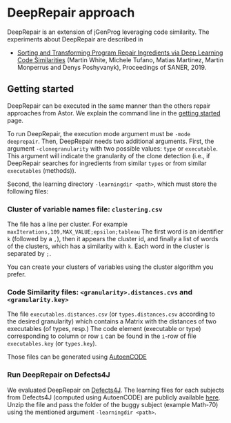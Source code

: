 # DeepRepair approach

DeepRepair is an extension of jGenProg leveraging code similarity. The experiments about DeepRepair are described in

* [Sorting and Transforming Program Repair Ingredients via Deep Learning Code Similarities](https://arxiv.org/pdf/1707.04742.pdf) (Martin White, Michele Tufano, Matias Martinez, Martin Monperrus and Denys Poshyvanyk), Proceedings of SANER, 2019.


## Getting started

DeepRepair can be executed in the same manner than the others repair approaches from Astor.
We explain the command line in the [getting started](getting-starting) page.

To run DeepRepair, the execution mode argument must be `-mode deeprepair`.
Then, DeepRepair needs two additional arguments.
First, the argument `-clonegranularity` with two possible values: `type` or `executable`.
This argument will indicate the granularity of the clone detection (i.e., if DeepRepair searches for ingredients from similar `types` or from similar `executables` (methods)). 

Second, the learning directory `-learningdir <path>`, which must store the following files:

### Cluster of variable names file: `clustering.csv`

The file has a line per cluster.
For example `maxIterations,109,MAX_VALUE;epsilon;tableau`
The first word is an identifier `k`  (followed by a `,`),  then it appears the cluster id, and finally a list of words of the clusters, which has a similarity with `k`.
 Each word in the cluster is separated by `;`.
  
You can create your clusters of variables using the cluster algorithm you prefer.


### Code Similarity files: `<granularity>.distances.cvs`  and `<granularity.key>`

The file `executables.distances.csv` (or `types.distances.csv` according to the desired granularity) which contains a Matrix with the distances of two executables (of types, resp.)
The code element (executable or type) corresponding to column or row `i` can be found in the `i`-row of file `executables.key` (or `types.key`).

Those files can be generated using [AutoenCODE](https://github.com/micheletufano/AutoenCODE)


### Run DeepRepair on Defects4J

We evaluated DeepRepair on [Defects4J](https://github.com/rjust/defects4j).
The learning files for each subjects from Defects4J (computed using AutoenCODE) are publicly available [here](https://drive.google.com/open?id=1x00FIHGdiYbrFLJQskaRvU84kv1GBert).
Unzip the file and pass the folder of the buggy subject (example Math-70) using the mentioned argument  `-learningdir <path>`. 




